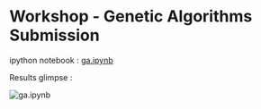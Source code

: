 # Workshop - Genetic Algorithms Submission

ipython notebook : [ga.ipynb](https://github.com/tnkteja/fss16ntadiko/blob/ws1/workshop/1/ga.ipynb)

Results glimpse :

![ga.ipynb](https://rawgit.com/tnkteja/fss16ntadiko/ws1/workshop/1/.images/plot.png)

